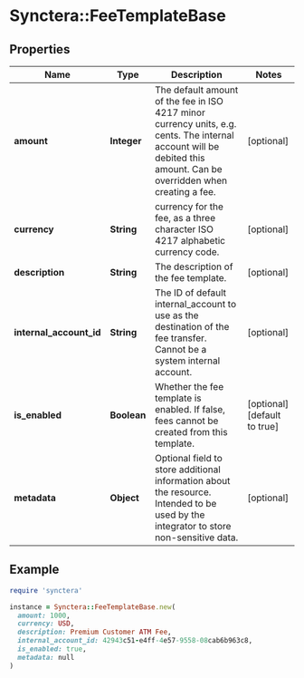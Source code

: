 # Synctera::FeeTemplateBase

## Properties

| Name | Type | Description | Notes |
| ---- | ---- | ----------- | ----- |
| **amount** | **Integer** | The default amount of the fee in ISO 4217 minor currency units, e.g. cents. The internal account will be debited this amount. Can be overridden when creating a fee.  | [optional] |
| **currency** | **String** | currency for the fee, as a three character ISO 4217 alphabetic currency code. | [optional] |
| **description** | **String** | The description of the fee template. | [optional] |
| **internal_account_id** | **String** | The ID of default internal_account to use as the destination of the fee transfer. Cannot be a system internal account. | [optional] |
| **is_enabled** | **Boolean** | Whether the fee template is enabled. If false, fees cannot be created from this template.  | [optional][default to true] |
| **metadata** | **Object** | Optional field to store additional information about the resource. Intended to be used by the integrator to store non-sensitive data.  | [optional] |

## Example

```ruby
require 'synctera'

instance = Synctera::FeeTemplateBase.new(
  amount: 1000,
  currency: USD,
  description: Premium Customer ATM Fee,
  internal_account_id: 42943c51-e4ff-4e57-9558-08cab6b963c8,
  is_enabled: true,
  metadata: null
)
```


